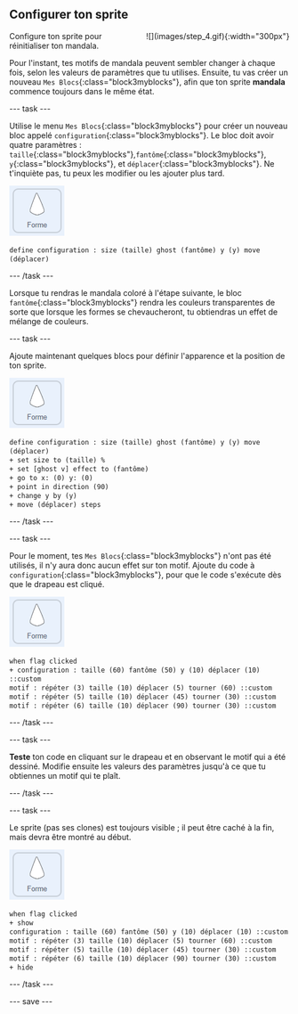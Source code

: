 ## Configurer ton sprite

<div style="display: flex; flex-wrap: wrap">
<div style="flex-basis: 200px; flex-grow: 1; margin-right: 15px;">
Configure ton sprite pour réinitialiser ton mandala.
</div>
<div>
![](images/step_4.gif){:width="300px"}
</div>
</div>

Pour l'instant, tes motifs de mandala peuvent sembler changer à chaque fois, selon les valeurs de paramètres que tu utilises. Ensuite, tu vas créer un nouveau `Mes Blocs`{:class="block3myblocks"}, afin que ton sprite **mandala** commence toujours dans le même état.

--- task ---

Utilise le menu `Mes Blocs`{:class="block3myblocks"} pour créer un nouveau bloc appelé `configuration`{:class="block3myblocks"}. Le bloc doit avoir quatre paramètres : `taille`{:class="block3myblocks"},`fantôme`{:class="block3myblocks"}, `y`{:class="block3myblocks"}, et `déplacer`{:class="block3myblocks"}. Ne t'inquiète pas, tu peux les modifier ou les ajouter plus tard.

![Le sprite "Forme".](images/shape_sprite.png)

```blocks3
define configuration : size (taille) ghost (fantôme) y (y) move (déplacer)
```

--- /task ---

Lorsque tu rendras le mandala coloré à l'étape suivante, le bloc `fantôme`{:class="block3myblocks"} rendra les couleurs transparentes de sorte que lorsque les formes se chevaucheront, tu obtiendras un effet de mélange de couleurs.

--- task ---

Ajoute maintenant quelques blocs pour définir l'apparence et la position de ton sprite.

![Le sprite "Forme".](images/shape_sprite.png)

```blocks3
define configuration : size (taille) ghost (fantôme) y (y) move (déplacer)
+ set size to (taille) %
+ set [ghost v] effect to (fantôme)
+ go to x: (0) y: (0)
+ point in direction (90)
+ change y by (y)
+ move (déplacer) steps
```

--- /task ---

--- task ---

Pour le moment, tes `Mes Blocs`{:class="block3myblocks"} n'ont pas été utilisés, il n'y aura donc aucun effet sur ton motif. Ajoute du code à `configuration`{:class="block3myblocks"}, pour que le code s'exécute dès que le drapeau est cliqué.

![Le sprite "Forme".](images/shape_sprite.png)

```blocks3
when flag clicked
+ configuration : taille (60) fantôme (50) y (10) déplacer (10) ::custom
motif : répéter (3) taille (10) déplacer (5) tourner (60) ::custom
motif : répéter (5) taille (10) déplacer (45) tourner (30) ::custom
motif : répéter (6) taille (10) déplacer (90) tourner (30) ::custom
```

--- /task ---

--- task ---

**Teste** ton code en cliquant sur le drapeau et en observant le motif qui a été dessiné. Modifie ensuite les valeurs des paramètres jusqu'à ce que tu obtiennes un motif qui te plaît.

--- /task ---

--- task ---

Le sprite (pas ses clones) est toujours visible ; il peut être caché à la fin, mais devra être montré au début.

![Le sprite "Forme".](images/shape_sprite.png)

```blocks3
when flag clicked
+ show
configuration : taille (60) fantôme (50) y (10) déplacer (10) ::custom
motif : répéter (3) taille (10) déplacer (5) tourner (60) ::custom
motif : répéter (5) taille (10) déplacer (45) tourner (30) ::custom
motif : répéter (6) taille (10) déplacer (90) tourner (30) ::custom
+ hide
```

--- /task ---

--- save ---
